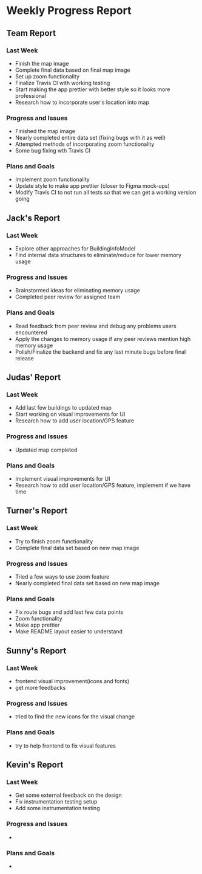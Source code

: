 # Weekly Progress Report
## Team Report
### Last Week
* Finish the map image
* Complete final data based on final map image
* Set up zoom functionality
* Finalize Travis CI with working testing
* Start making the app prettier with better style so it looks more professional
* Research how to incorporate user's location into map
### Progress and Issues
* Finished the map image
* Nearly completed entire data set (fixing bugs with it as well)
* Attempted methods of incorporating zoom functionality
* Some bug fixing wth Travis CI
### Plans and Goals
* Implement zoom functionality
* Update style to make app prettier (closer to Figma mock-ups)
* Modify Travis CI to not run all tests so that we can get a working version going
## Jack's Report
### Last Week
* Explore other approaches for BuildingInfoModel
* Find internal data structures to eliminate/reduce for lower memory usage
### Progress and Issues
* Brainstormed ideas for eliminating memory usage
* Completed peer review for assigned team
### Plans and Goals
* Read feedback from peer review and debug any problems users encountered
* Apply the changes to memory usage if any peer reviews mention high memory usage
* Polish/Finalize the backend and fix any last minute bugs before final release
## Judas' Report
### Last Week
* Add last few buildings to updated map
* Start working on visual improvements for UI
* Research how to add user location/GPS feature
### Progress and Issues
* Updated map completed
### Plans and Goals
* Implement visual improvements for UI
* Research how to add user location/GPS feature, implement if we have time
## Turner's Report
### Last Week
* Try to finish zoom functionality
* Complete final data set based on new map image
### Progress and Issues
* Tried a few ways to use zoom feature
* Nearly completed final data set based on new map image
### Plans and Goals
* Fix route bugs and add last few data points
* Zoom functionality
* Make app prettier
* Make README layout easier to understand
## Sunny's Report
### Last Week
* frontend visual improvement(icons and fonts)
* get more feedbacks
### Progress and Issues
* tried to find the new icons for the visual change
### Plans and Goals
* try to help frontend to fix visual features
## Kevin's Report
### Last Week
* Get some external feedback on the design
* Fix instrumentation testing setup
* Add some instrumentation testing
### Progress and Issues
*
### Plans and Goals
*
